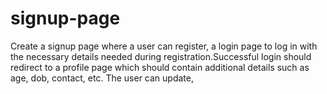 # signup-page
Create a signup page where a user can register, a login page to log in with the necessary details needed during registration.Successful login should redirect to a profile page which should contain additional details such as age, dob, contact, etc. The user can update,
